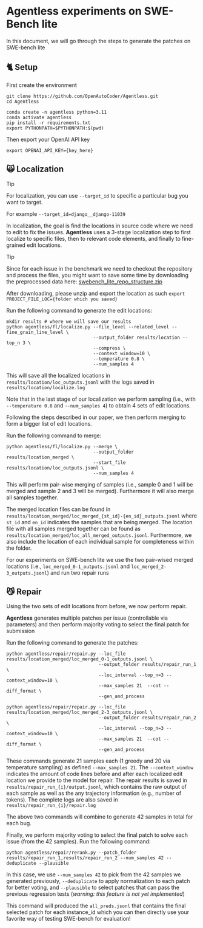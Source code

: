 # Agentless experiments on SWE-Bench lite 

In this document, we will go through the steps to generate the patches on SWE-bench lite

## 🐈 Setup

First create the environment 

```shell
git clone https://github.com/OpenAutoCoder/Agentless.git
cd Agentless

conda create -n agentless python=3.11 
conda activate agentless
pip install -r requirements.txt
export PYTHONPATH=$PYTHONPATH:$(pwd)
```

Then export your OpenAI API key 
```shell
export OPENAI_API_KEY={key_here}
```

## 🙀 Localization 

> [!TIP]
> 
> For localization, you can use `--target_id` to specific a particular bug you want to target. 
> 
> For example `--target_id=django__django-11039`

In localization, the goal is find the locations in source code where we need to edit to fix the issues. 
**Agentless** uses a 3-stage localization step to first localize to specific files, then to relevant code elements, and finally to fine-grained edit locations.

> [!TIP]
> 
> Since for each issue in the benchmark we need to checkout the repository and process the files, you might want to save some time by downloading the preprocessed data here: [swebench_lite_repo_structure.zip](https://github.com/OpenAutoCoder/Agentless/releases/tag/v0.1.0)
>
> After downloading, please unzip and export the location as such `export PROJECT_FILE_LOC={folder which you saved}`

Run the following command to generate the edit locations: 

```shell
mkdir results # where we will save our results
python agentless/fl/localize.py --file_level --related_level --fine_grain_line_level \
                                --output_folder results/location --top_n 3 \
                                --compress \
                                --context_window=10 \
                                --temperature 0.8 \
                                --num_samples 4
```

This will save all the localized locations in  `results/location/loc_outputs.jsonl` with the logs saved in `results/location/localize.log`

Note that in the last stage of our localization we perform sampling (i.e., with `--temperature 0.8` and `--num_samples 4`) to obtain 4 sets of edit locations.

Following the steps described in our paper, we then perform merging to form a bigger list of edit locations.

Run the following command to merge:

```shell
python agentless/fl/localize.py --merge \
                                --output_folder results/location_merged \
                                --start_file results/location/loc_outputs.jsonl \
                                --num_samples 4
```

This will perform pair-wise merging of samples (i.e., sample 0 and 1 will be merged and sample 2 and 3 will be merged). Furthermore it will also merge all samples together. 

The merged location files can be found in `results/location_merged/loc_merged_{st_id}-{en_id}_outputs.jsonl` where `st_id` and `en_id` indicates the samples that are being merged. The location file with all samples merged together can be found as `results/location_merged/loc_all_merged_outputs.jsonl`. Furthermore, we also include the location of each individual sample for completeness within the folder. 

For our experiments on SWE-bench lite we use the two pair-wised merged locations (i.e., `loc_merged_0-1_outputs.jsonl` and `loc_merged_2-3_outputs.jsonl`) and run two repair runs

## 😼 Repair

Using the two sets of edit locations from before, we now perform repair. 

**Agentless** generates multiple patches per issue (controllable via parameters) and then perform majority voting to select the final patch for submission 

Run the following command to generate the patches:

```shell
python agentless/repair/repair.py --loc_file results/location_merged/loc_merged_0-1_outputs.jsonl \
                                  --output_folder results/repair_run_1 \
                                  --loc_interval --top_n=3 --context_window=10 \
                                  --max_samples 21  --cot --diff_format \
                                  --gen_and_process 
```

```shell
python agentless/repair/repair.py --loc_file results/location_merged/loc_merged_2-3_outputs.jsonl \
                                  --output_folder results/repair_run_2 \
                                  --loc_interval --top_n=3 --context_window=10 \
                                  --max_samples 21  --cot --diff_format \
                                  --gen_and_process 
```

These commands generate 21 samples each (1 greedy and 20 via temperature sampling) as defined `--max_samples 21`. The `--context_window` indicates the amount of code lines before and after each localized edit location we provide to the model for repair. The repair results is saved in `results/repair_run_{i}/output.jsonl`, which contains the raw output of each sample as well as the any trajectory information (e.g., number of tokens). The complete logs are also saved in `results/repair_run_{i}/repair.log` 

The above two commands will combine to generate 42 samples in total for each bug. 

Finally, we perform majority voting to select the final patch to solve each issue (from the 42 samples). Run the following command:

```shell
python agentless/repair/rerank.py --patch_folder results/repair_run_1,results/repair_run_2 --num_samples 42 --deduplicate --plausible
```

In this case, we use `--num_samples 42` to pick from the 42 samples we generated previously, `--deduplicate` to apply normalization to each patch for better voting, and `--plausible` to select patches that can pass the previous regression tests (*warning: this feature is not yet implemented*)

This command will produced the `all_preds.jsonl` that contains the final selected patch for each instance_id which you can then directly use your favorite way of testing SWE-bench for evaluation!
